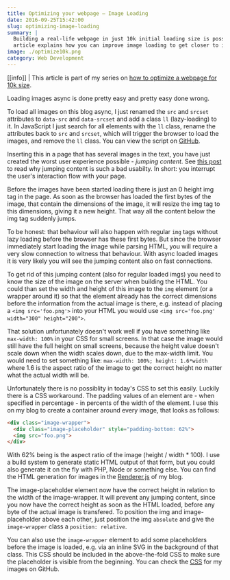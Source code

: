 ```yaml
---
title: Optimizing your webpage — Image Loading
date: 2016-09-25T15:42:00
slug: optimizing-image-loading
summary: |
  Building a real-life webpage in just 10k initial loading size is possible and this
  article explains how you can improve image loading to get closer to it.
image: ./optimize10k.png
category: Web Development
---
```


[[info]]
| This article is part of my series on [how to optimize a webpage for 10k size](/optimizing-your-webpage-for-10k).

Loading images async is done pretty easy and pretty easy done wrong.

To load all images on this blog async, I just renamed the `src` and `srcset` attributes to `data-src`
and `data-srcset` and add a class `ll` (lazy-loading) to it. In JavaScript
I just search for all elements with the `ll` class, rename the attributes
back to `src` and `srcset`, which will trigger the browser to load the images, and
remove the `ll` class. You can view the script on [GitHub](https://github.com/timroes/www.timroes.de/blob/master/src/scripts/lazyload.js).

Inserting this in a page that has several images in the text, you have just created
the worst user experience possible - *jumping content*. See [this post](/optimizing-your-webpage-for-10k)
to read why jumping content is such a bad usabilty. In short: you interrupt the
user's interaction flow with your page.

Before the images have been started loading there is just an 0 height img tag in the
page. As soon as the browser has loaded the first bytes of the image, that contain
the dimensions of the image, it will resize the img tag to this dimensions, giving
it a new height. That way all the content below the img tag suddenly jumps.

To be honest: that behaviour will also happen with regular `img` tags without lazy
loading before the browser has these first bytes. But since the browser immediately
start loading the image while parsing HTML, you will require a very slow connection
to witness that behaviour. With async loaded images it is very likely you will see
the jumping content also on fast connections.

To get rid of this jumping content (also for regular loaded imgs) you need to know
the size of the image on the server when building the HTML. You could than set the
width and height of this image to the `img` element (or a wrapper around it) so that
the element already has the correct dimensions before the information from the actual
image is there, e.g. instead of placing a `<img src='foo.png'>` into your HTML
you would use `<img src='foo.png' width="300" height="200">`.

That solution unfortunately doesn't work well if you have something like
`max-width: 100%` in your CSS for small screens. In that case the image would
still have the full height on small screens, because the height value doesn't scale down
when the width scales down, due to the max-width limit. You would need to set
something like: `max-width: 100%; height: 1.6*width` where 1.6 is the aspect ratio
of the image to get the correct height no matter what the actual width will be.

Unfortunately there is no possiblity in today's CSS to set this easily. Luckily there is
a CSS workaround. The padding values of an element are - when specified in percentage - in
percents of the width of the element. I use this on my blog to create a container
around every image, that looks as follows:

```html
<div class="image-wrapper">
  <div class="image-placeholder" style="padding-bottom: 62%">
  <img src="foo.png">
</div>
```

With 62% being is the aspect ratio of the image (height / width * 100). I use a build
system to generate static HTML output of that form, but you could also generate it on the
fly with PHP, Node or something else. You can find the HTML generation for images
in the [Renderer.js](https://github.com/timroes/www.timroes.de/blob/master/gulp/rendering/Renderer.js#L159)
of my blog.

The image-placeholder element now have the correct
height in relation to the width of the image-wrapper. It will prevent any jumping content,
since you now have the correct height as soon as the HTML loaded, before any byte of the actual
image is transfered. To position the img and image-placeholder above each other, just position
the img `absolute` and give the `image-wrapper` class a `position: relative`.

You can also use the `image-wrapper` element to add some placeholders before the image
is loaded, e.g. via an inline SVG in the background of that class. This CSS should
be included in the above-the-fold CSS to make sure the placeholder is visible from
the beginning. You can check the [CSS](https://github.com/timroes/www.timroes.de/blob/721b486d8d2cbc6a6a1530d7fc8b4b7d5c8f689e/src/styles/atf/_content.less#L96)
for my images on GitHub.
